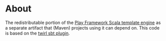# About

The redistributable portion of the [Play Framework Scala template engine](http://www.playframework.org/documentation/2.0/ScalaTemplates)
as a separate artifact that (Maven) projects using it can depend on. This code is based on the [twirl sbt plugin](https://github.com/spray/twirl).
